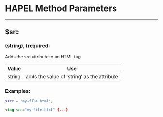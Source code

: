 # HAPEL Method Parameters

---

## $src
### (string), (required)

Adds the src attribute to an HTML tag.

| Value  | Use                                         |
|--------|---------------------------------------------|
| string | adds the value of 'string' as the attribute |


### Examples:

```php
$src = 'my-file.html';
```
```html
<tag src="my-file.html" {...}
```